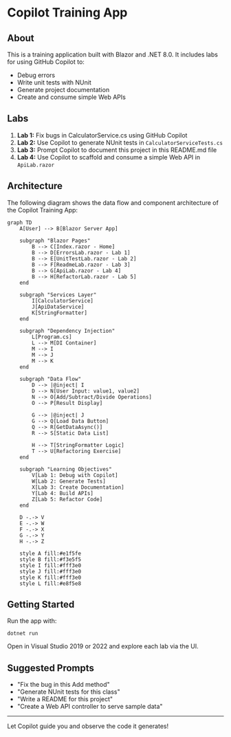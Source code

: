 # Copilot Training App

## About
This is a training application built with Blazor and .NET 8.0. It includes labs for using GitHub Copilot to:
- Debug errors
- Write unit tests with NUnit
- Generate project documentation
- Create and consume simple Web APIs

## Labs
1. **Lab 1:** Fix bugs in CalculatorService.cs using GitHub Copilot
2. **Lab 2:** Use Copilot to generate NUnit tests in `CalculatorServiceTests.cs`
3. **Lab 3:** Prompt Copilot to document this project in this README.md file
4. **Lab 4:** Use Copilot to scaffold and consume a simple Web API in `ApiLab.razor`

## Architecture

The following diagram shows the data flow and component architecture of the Copilot Training App:

```mermaid
graph TD
    A[User] --> B[Blazor Server App]
    
    subgraph "Blazor Pages"
        B --> C[Index.razor - Home]
        B --> D[ErrorsLab.razor - Lab 1]
        B --> E[UnitTestLab.razor - Lab 2] 
        B --> F[ReadmeLab.razor - Lab 3]
        B --> G[ApiLab.razor - Lab 4]
        B --> H[RefactorLab.razor - Lab 5]
    end
    
    subgraph "Services Layer"
        I[CalculatorService]
        J[ApiDataService]
        K[StringFormatter]
    end
    
    subgraph "Dependency Injection"
        L[Program.cs]
        L --> M[DI Container]
        M --> I
        M --> J
        M --> K
    end
    
    subgraph "Data Flow"
        D --> |@inject| I
        D --> N[User Input: value1, value2]
        N --> O[Add/Subtract/Divide Operations]
        O --> P[Result Display]
        
        G --> |@inject| J
        G --> Q[Load Data Button]
        Q --> R[GetDataAsync()]
        R --> S[Static Data List]
        
        H --> T[StringFormatter Logic]
        T --> U[Refactoring Exercise]
    end
    
    subgraph "Learning Objectives"
        V[Lab 1: Debug with Copilot]
        W[Lab 2: Generate Tests]
        X[Lab 3: Create Documentation]
        Y[Lab 4: Build APIs]
        Z[Lab 5: Refactor Code]
    end
    
    D -.-> V
    E -.-> W
    F -.-> X
    G -.-> Y
    H -.-> Z
    
    style A fill:#e1f5fe
    style B fill:#f3e5f5
    style I fill:#fff3e0
    style J fill:#fff3e0
    style K fill:#fff3e0
    style L fill:#e8f5e8
```

## Getting Started
Run the app with:
```
dotnet run
```
Open in Visual Studio 2019 or 2022 and explore each lab via the UI.

## Suggested Prompts
- "Fix the bug in this Add method"
- "Generate NUnit tests for this class"
- "Write a README for this project"
- "Create a Web API controller to serve sample data"

---

Let Copilot guide you and observe the code it generates!